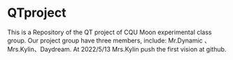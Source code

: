 # QTproject
This is a Repository of the QT project of CQU Moon experimental class group. Our project group have three members, include: Mr.Dynamic 、Mrs.Kylin、Daydream.
At 2022/5/13 Mrs.Kylin push the first vision at github.
